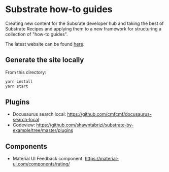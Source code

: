 # Substrate how-to guides

Creating new content for the Subsrate developer hub and taking the best of Substrate Recipes and applying them to a new framework for structuring a collection of "how-to guides".

The latest website can be found [here](https://substrate-developer-hub.github.io/substrate-how-to-guides/).

## Generate the site locally
From this directory:
```bash
yarn install
yarn start
```

## Plugins

- Docusaurus search local: https://github.com/cmfcmf/docusaurus-search-local
- Codeview: https://github.com/shawntabrizi/substrate-by-example/tree/master/plugins

## Components
- Material UI Feedback component: https://material-ui.com/components/rating/ 
